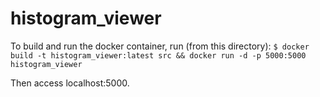 # histogram_viewer
To build and run the docker container, run (from this directory):
`$ docker build -t histogram_viewer:latest src && docker run -d -p 5000:5000 histogram_viewer`

Then access localhost:5000.

